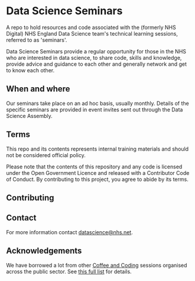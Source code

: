 # Data Science Seminars

A repo to hold resources and code associated with the (formerly NHS Digital) NHS England Data Science team's technical learning sessions, referred to as 'seminars'.

Data Science Seminars provide a regular opportunity for those in the NHS who are interested in data science, to share code, skills and knowledge, provide advice and guidance to each other and generally network and get to know each other.

## When and where

Our seminars take place on an ad hoc basis, usually monthly. Details of the specific seminars are provided in event invites sent out through the Data Science Assembly.

## Terms

This repo and its contents represents internal training materials and should not be considered official policy.

Please note that the contents of this repository and any code is licensed under the Open Government Licence and released with a Contributor Code of Conduct. By contributing to this project, you agree to abide by its terms.

## Contributing



## Contact

For more information contact datascience@nhs.net.

## Acknowledgements

We have borrowed a lot from other [Coffee and Coding](https://analysisfunction.civilservice.gov.uk/support/reproducible-analytical-pipelines/coffee-and-coding/) sessions organised across the public sector. See [this full list](https://docs.google.com/spreadsheets/d/13HstI9VZViUr3jxTQPMMK-gctkVeyig-7HDhN4fU1_E/edit#gid=0) for details.
